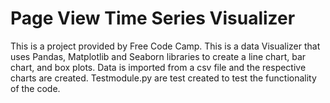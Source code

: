 # Page View Time Series Visualizer

This is a project provided by Free Code Camp. This is a data Visualizer that uses Pandas, Matplotlib and Seaborn libraries to create a line chart, bar chart, and box plots.
Data is imported from a csv file and the respective charts are created. 
Testmodule.py are test created to test the functionality of the code.
